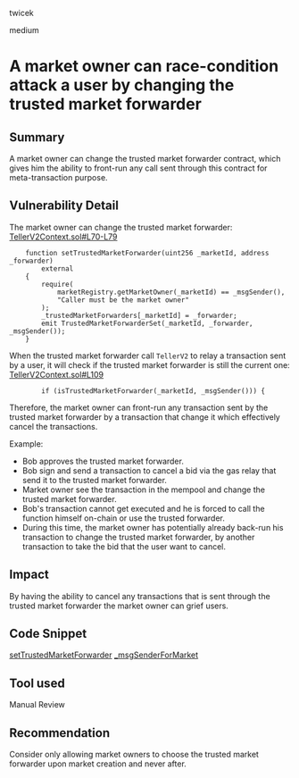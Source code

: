 twicek

medium

# A market owner can race-condition attack a user by changing the trusted market forwarder

## Summary
A market owner can change the trusted market forwarder contract, which gives him the ability to front-run any call sent through this contract for meta-transaction purpose.

## Vulnerability Detail
The market owner can change the trusted market forwarder:
[TellerV2Context.sol#L70-L79](https://github.com/sherlock-audit/2023-03-teller/blob/main/teller-protocol-v2/packages/contracts/contracts/TellerV2Context.sol#L70-L79)
```solidity
    function setTrustedMarketForwarder(uint256 _marketId, address _forwarder)
        external
    {
        require(
            marketRegistry.getMarketOwner(_marketId) == _msgSender(),
            "Caller must be the market owner"
        );
        _trustedMarketForwarders[_marketId] = _forwarder;
        emit TrustedMarketForwarderSet(_marketId, _forwarder, _msgSender());
    }
```
When the trusted market forwarder call `TellerV2` to relay a transaction sent by a user, it will check if the trusted market forwarder is still the current one:
[TellerV2Context.sol#L109](https://github.com/sherlock-audit/2023-03-teller/blob/main/teller-protocol-v2/packages/contracts/contracts/TellerV2Context.sol#L109)
```solidity
        if (isTrustedMarketForwarder(_marketId, _msgSender())) {
```

Therefore, the market owner can front-run any transaction sent by the trusted market forwarder by a transaction that change it which effectively cancel the transactions.


Example:
- Bob approves the trusted market forwarder.
- Bob sign and send a transaction to cancel a bid via the gas relay that send it to the trusted market forwarder.
- Market owner see the transaction in the mempool and change the trusted market forwarder.
- Bob's transaction cannot get executed and he is forced to call the function himself on-chain or use the trusted forwarder.
- During this time, the market owner has potentially already back-run his transaction to change the trusted market forwarder, by another transaction to take the bid that the user want to cancel.

## Impact
By having the ability to cancel any transactions that is sent through the trusted market forwarder the market owner can grief users.

## Code Snippet
[setTrustedMarketForwarder](https://github.com/sherlock-audit/2023-03-teller/blob/main/teller-protocol-v2/packages/contracts/contracts/TellerV2Context.sol#L70-L79)
[_msgSenderForMarket](https://github.com/sherlock-audit/2023-03-teller/blob/main/teller-protocol-v2/packages/contracts/contracts/TellerV2Context.sol#L103-L123)

## Tool used

Manual Review

## Recommendation
Consider only allowing market owners to choose the trusted market forwarder upon market creation and never after.
